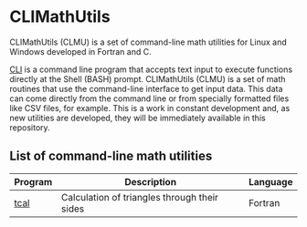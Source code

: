 # CLIMathUtils
CLIMathUtils (CLMU) is a set of command-line math utilities for Linux and Windows developed in Fortran and C.

[CLI](https://en.wikipedia.org/wiki/Command-line_interface) is a command line program that accepts text input to execute functions directly at the Shell (BASH) prompt.
CLIMathUtils (CLMU) is a set of math routines that use the command-line interface to get input data. This data can come directly from the command line or from specially formatted files like CSV files, for example.
This is a work in constant development and, as new utilities are developed, they will be immediately available in this repository.

## List of command-line math utilities

| Program | Description | Language|
| --- | --- | --- |
| [tcal](https://github.com/JoseCintra/CLIMathUtils/blob/main/tcal) | Calculation of triangles through their sides | Fortran |
